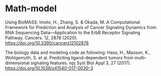 # Math-model
Using BioMASS:
Imoto, H., Zhang, S. & Okada, M. A Computational Framework for Prediction and Analysis of Cancer Signaling Dynamics from RNA Sequencing Data—Application to the ErbB Receptor Signaling Pathway. Cancers. 12, 2878 (2020). https://doi.org/10.3390/cancers12102878

The biology data and modeling code as following:
Hass, H., Masson, K., Wohlgemuth, S. et al. Predicting ligand-dependent tumors from multi-dimensional signaling features. npj Syst Biol Appl 3, 27 (2017). https://doi.org/10.1038/s41540-017-0030-3
